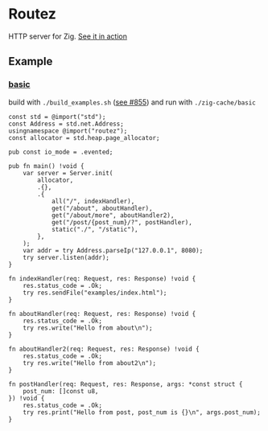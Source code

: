 # Routez
HTTP server for Zig. [See it in action](http://routez.vexu.eu)

## Example
### [basic](examples/basic.zig)
build with `./build_examples.sh` ([see #855](https://github.com/ziglang/zig/issues/855)) and run with `./zig-cache/basic`
```Zig
const std = @import("std");
const Address = std.net.Address;
usingnamespace @import("routez");
const allocator = std.heap.page_allocator;

pub const io_mode = .evented;

pub fn main() !void {
    var server = Server.init(
        allocator,
        .{},
        .{
            all("/", indexHandler),
            get("/about", aboutHandler),
            get("/about/more", aboutHandler2),
            get("/post/{post_num}/?", postHandler),
            static("./", "/static"),
        },
    );
    var addr = try Address.parseIp("127.0.0.1", 8080);
    try server.listen(addr);
}

fn indexHandler(req: Request, res: Response) !void {
    res.status_code = .Ok;
    try res.sendFile("examples/index.html");
}

fn aboutHandler(req: Request, res: Response) !void {
    res.status_code = .Ok;
    try res.write("Hello from about\n");
}

fn aboutHandler2(req: Request, res: Response) !void {
    res.status_code = .Ok;
    try res.write("Hello from about2\n");
}

fn postHandler(req: Request, res: Response, args: *const struct {
    post_num: []const u8,
}) !void {
    res.status_code = .Ok;
    try res.print("Hello from post, post_num is {}\n", args.post_num);
}
```